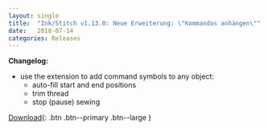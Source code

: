```yaml
---
layout: single
title:  "Ink/Stitch v1.13.0: Neue Erweiterung: \"Kommandos anhängen\""
date:   2018-07-14
categories: Releases
---
```

**Changelog:**

  * use the extension to add command symbols to any object:
    * auto-fill start and end positions
    * trim thread
    * stop (pause) sewing

[Download](https://github.com/inkstitch/inkstitch/releases/tag/v1.13.0){: .btn .btn--primary .btn--large }
